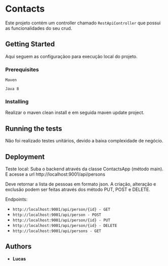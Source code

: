 # Contacts

Este projeto contém um controller chamado `RestApiController` que possui as funcionalidades do seu crud.

## Getting Started

Aqui seguem as configuraçãoo para execução local do projeto.

### Prerequisites

``Maven``

``Java 8``

### Installing

Realizar o maven clean install e em seguida maven update project.

## Running the tests

Não foi realizado testes unitários, devido a baixa complexidade de negócio.


## Deployment

Teste local:
Suba o backend através da classe ContactsApp (método main).
E acesse a url http://localhost:9001/api/persons

Deve retornar a lista de pessoas em formato json.
A criação, alteração e exclusão podem ser feitas através dos método PUT, POST e DELETE.

Endpoints:

* ``http://localhost:9001/api/person/{id} - GET``
* ``http://localhost:9001/api/person - POST``
* ``http://localhost:9001/api/person/{id} - PUT`` 
* ``http://localhost:9001/api/person/{id} - DELETE``
* ``http://localhost:9001/api/persons - GET``
 

## Authors

* **Lucas**

